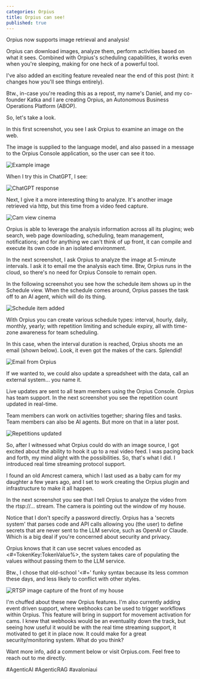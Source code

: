 ```yaml
---
categories: Orpius
title: Orpius can see!
published: true
---
```


Orpius now supports image retrieval and analysis! 

Orpius can download images, analyze them, perform activities based on what it sees.
Combined with Orpius's scheduling capabilities, 
it works even when you're sleeping, making for one heck of a powerful tool.

I've also added an exciting feature revealed near the end of this post (hint: it changes how you'll see things entirely).

Btw., in-case you're reading this as a repost, my name's Daniel, 
and my co-founder Katka and I are creating Orpius, an Autonomous Business Operations Platform (ABOP).

So, let's take a look.

In this first screenshot, you see I ask Orpius to examine an image on the web.

The image is supplied to the language model, 
and also passed in a message to the Orpius Console application, 
so the user can see it too.

![Example image](/assets/images/2024_11_05/Image1.png)

When I try this in ChatGPT, I see:

![ChatGPT response](/assets/images/2024_11_05/ChatGptResponse.png)

Next, I give it a more interesting thing to analyze. 
It's another image retrieved via http, but this time from a video feed capture.

![Cam view cinema](/assets/images/2024_11_05/Image2.png)

Orpius is able to leverage the analysis information across all its plugins; web search, 
web page downloading, scheduling, team management, notifications; 
and for anything we can't think of up front, it can compile and execute its own code in an isolated environment.

In the next screenshot, I ask Orpius to analyze the image at 5-minute intervals.
I ask it to email me the analysis each time. 
Btw, Orpius runs in the cloud, so there's no need for Orpius Console to remain open. 

In the following screenshot you see how the schedule item shows up in the Schedule view.
When the schedule comes around, Orpius passes the task off to an AI agent, 
which will do its thing.

![Schedule item added](/assets/images/2024_11_05/Image4.png)

With Orpius you can create various schedule types: 
interval, hourly, daily, monthly, yearly; with repetition limiting and schedule expiry, 
all with time-zone awareness for team scheduling.

In this case, when the interval duration is reached, Orpius shoots me an email (shown below). 
Look, it even got the makes of the cars. Splendid! 

![Email from Orpius](/assets/images/2024_11_05/Image4_1.png)

If we wanted to, we could also update a spreadsheet with the data, 
call an external system... you name it.

Live updates are sent to all team members using the Orpius Console. 
Orpius has team support. 
In the next screenshot you see the repetition count updated in real-time.

Team members can work on activities together; sharing files and tasks. 
Team members can also be AI agents. But more on that in a later post.

![Repetitions updated](/assets/images/2024_11_05/Image5.png)

So, after I witnessed what Orpius could do with an image source, 
I got excited about the ability to hook it up to a real video feed.
I was pacing back and forth, my mind alight with the possibilities.
So, that's what I did. I introduced real time streaming protocol support.

I found an old Amcrest camera, which I last used as a baby cam for my daughter 
a few years ago, and I set to work creating the Orpius plugin 
and infrastructure to make it all happen.

In the next screenshot you see that I tell Orpius to analyze the video from the rtsp://... stream.
The camera is pointing out the window of my house.

Notice that I don't specify a password directly. Orpius has a 'secrets system' 
that parses code and API calls allowing you (the user) to define secrets 
that are never sent to the LLM service, such as OpenAI or Claude. 
Which is a big deal if you're concerned about security and privacy.

Orpius knows that it can use secret values encoded as <#=TokenKey:TokenValue%>,
the system takes care of populating the values without passing them to the LLM service.

Btw., I chose that old-school '<#=' funky syntax because its less common these days, 
and less likely to conflict with other styles.

![RTSP image capture of the front of my house](/assets/images/2024_11_05/Image6.png)

I'm chuffed about these new Orpius features. I'm also currently adding event driven support, 
where webhooks can be used to trigger workflows within Orpius. 
This feature will bring in support for movement activation for cams. 
I knew that webhooks would be an eventuality down the track,
but seeing how useful it would be with the real time streaming support, 
it motivated to get it in place now. 
It could make for a great security/monitoring system. What do you think?

Want more info, add a comment below or visit Orpius.com. 
Feel free to reach out to me directly.

#AgenticAI #AgenticRAG #avaloniaui
